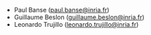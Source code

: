 - Paul Banse (paul.banse@inria.fr)
- Guillaume Beslon (guillaume.beslon@inria.fr)
- Leonardo Trujillo (leonardo.trujillo@inria.fr)
